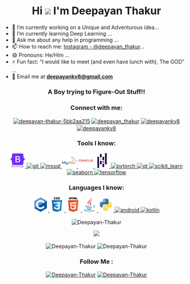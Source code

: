 <!---<h1 align="center">👋 Hi there, This is Deepayan Thakur </h1>--->
<h1 align="center">Hi <img src="https://raw.githubusercontent.com/iampavangandhi/iampavangandhi/master/gifs/Hi.gif" width="30px"> I'm Deepayan Thakur</h1>

<!--- ### Hi there, This is Deepayan Thakur 👋--->

- 🔭 I’m currently working on a Unique and Adventurous idea... 
- 🌱 I’m currently learning Deep Learning ...
- 💬 Ask me about any help in programming ...
- 📫 How to reach me: [Instagram - @deepayan_thakur](https://www.instagram.com/deepayan_thakur/)...
- 😄 Pronouns: He/Him ...
- ⚡ Fun fact: “I would like to meet (and even have lunch with), The GOD” ...
- 📧 Email me at **deepayankv8@gmail.com**

<h3 align="center">A Boy trying to Figure-Out Stuff!!</h3>


<h3 align="center">Connect with me:</h3>
<p align="center">
<a href="https://linkedin.com/in/deepayan-thakur-5bb2aa215" target="blank"><img align="center" src="https://raw.githubusercontent.com/rahuldkjain/github-profile-readme-generator/master/src/images/icons/Social/linked-in-alt.svg" alt="deepayan-thakur-5bb2aa215" height="30" width="40" /></a>
<a href="https://instagram.com/deepayan_thakur" target="blank"><img align="center" src="https://raw.githubusercontent.com/rahuldkjain/github-profile-readme-generator/master/src/images/icons/Social/instagram.svg" alt="deepayan_thakur" height="30" width="40" /></a>
<a href="https://www.hackerrank.com/deepayankv8" target="blank"><img align="center" src="https://raw.githubusercontent.com/rahuldkjain/github-profile-readme-generator/master/src/images/icons/Social/hackerrank.svg" alt="deepayankv8" height="30" width="40" /></a>
<a href="https://www.leetcode.com/deepayankv8" target="blank"><img align="center" src="https://raw.githubusercontent.com/rahuldkjain/github-profile-readme-generator/master/src/images/icons/Social/leet-code.svg" alt="deepayankv8" height="30" width="40" /></a>
</p>

<h3 align="center">Tools I know:</h3>
<p align="center">
  <!-- Tools (left side) -->
  <span>
    <a href="https://getbootstrap.com" target="_blank" rel="noreferrer">
      <img src="https://raw.githubusercontent.com/devicons/devicon/master/icons/bootstrap/bootstrap-plain-wordmark.svg" alt="bootstrap" width="40" height="40"/>
    </a>
    <a href="https://git-scm.com/" target="_blank" rel="noreferrer">
      <img src="https://www.vectorlogo.zone/logos/git-scm/git-scm-icon.svg" alt="git" width="40" height="40"/>
    </a>
    <a href="https://www.microsoft.com/en-us/sql-server" target="_blank" rel="noreferrer">
      <img src="https://www.svgrepo.com/show/303229/microsoft-sql-server-logo.svg" alt="mssql" width="40" height="40"/>
    </a>
    <a href="https://www.mysql.com/" target="_blank" rel="noreferrer">
      <img src="https://raw.githubusercontent.com/devicons/devicon/master/icons/mysql/mysql-original-wordmark.svg" alt="mysql" width="40" height="40"/>
    </a>
    <a href="https://www.oracle.com/" target="_blank" rel="noreferrer">
      <img src="https://raw.githubusercontent.com/devicons/devicon/master/icons/oracle/oracle-original.svg" alt="oracle" width="40" height="40"/>
    </a>
    <a href="https://pandas.pydata.org/" target="_blank" rel="noreferrer">
      <img src="https://raw.githubusercontent.com/devicons/devicon/2ae2a900d2f041da66e950e4d48052658d850630/icons/pandas/pandas-original.svg" alt="pandas" width="40" height="40"/>
    </a>
    <a href="https://pytorch.org/" target="_blank" rel="noreferrer">
      <img src="https://www.vectorlogo.zone/logos/pytorch/pytorch-icon.svg" alt="pytorch" width="40" height="40"/>
    </a>
    <a href="https://www.qt.io/" target="_blank" rel="noreferrer">
      <img src="https://upload.wikimedia.org/wikipedia/commons/0/0b/Qt_logo_2016.svg" alt="qt" width="40" height="40"/>
    </a>
    <a href="https://scikit-learn.org/" target="_blank" rel="noreferrer">
      <img src="https://upload.wikimedia.org/wikipedia/commons/0/05/Scikit_learn_logo_small.svg" alt="scikit_learn" width="40" height="40"/>
    </a>
    <a href="https://seaborn.pydata.org/" target="_blank" rel="noreferrer">
      <img src="https://seaborn.pydata.org/_images/logo-mark-lightbg.svg" alt="seaborn" width="40" height="40"/>
    </a>
    <a href="https://www.tensorflow.org" target="_blank" rel="noreferrer">
      <img src="https://www.vectorlogo.zone/logos/tensorflow/tensorflow-icon.svg" alt="tensorflow" width="40" height="40"/>
    </a>
  </span>
</p>

<h3 align="center">Languages I know: </h3>
<p align="center">
  <!-- Languages (right side) -->
  <span>
    <a href="https://www.cprogramming.com/" target="_blank" rel="noreferrer">
      <img src="https://raw.githubusercontent.com/devicons/devicon/master/icons/c/c-original.svg" alt="c" width="40" height="40"/>
    </a>
    <a href="https://www.w3schools.com/css/" target="_blank" rel="noreferrer">
      <img src="https://raw.githubusercontent.com/devicons/devicon/master/icons/css3/css3-original-wordmark.svg" alt="css3" width="40" height="40"/>
    </a>
    <a href="https://www.w3.org/html/" target="_blank" rel="noreferrer">
      <img src="https://raw.githubusercontent.com/devicons/devicon/master/icons/html5/html5-original-wordmark.svg" alt="html5" width="40" height="40"/>
    </a>
    <a href="https://www.java.com" target="_blank" rel="noreferrer">
      <img src="https://raw.githubusercontent.com/devicons/devicon/master/icons/java/java-original.svg" alt="java" width="40" height="40"/>
    </a>
    <a href="https://www.python.org" target="_blank" rel="noreferrer">
      <img src="https://raw.githubusercontent.com/devicons/devicon/master/icons/python/python-original.svg" alt="python" width="40" height="40"/>
    </a>
    <a href="https://developer.android.com/studio" target="_blank" rel="noreferrer">
      <img src="https://upload.wikimedia.org/wikipedia/commons/6/64/Android_logo_2019_%28stacked%29.svg" alt="android" width="40" height="40"/>
    </a>
    <a href="https://kotlinlang.org/" target="_blank" rel="noreferrer">
      <img src="https://brandslogos.com/wp-content/uploads/images/kotlin-logo.png" alt="kotlin" width="40" height="40"/>
    </a>
  </span>
</p>




<p align="center"> <img align="center" src="https://komarev.com/ghpvc/?username=Deepayan-Thakur&label=Total%20views&color=0088ff&style=metal" alt="Deepayan-Thakur">
<!---<p><img align="left" src="https://github-readme-stats.vercel.app/api/top-langs?username=Deepayan-Thakur&show_icons=true&locale=en&layout=compact" alt="Deepayan-Thakur" /></p>
--->
</p>

<p align="center"> <a href="https://www.instagram.com/deepayan_thakur/" target="_blank" rel="noopener noreferrer"><img src="https://img.shields.io/badge/Instagram-%23E4405F.svg?style=for-the-badge&logo=Instagram&logoColor=white" ></a> </p>


<p align="center">
  <img align="center" src="https://github-readme-stats.vercel.app/api?username=Deepayan-Thakur&show_icons=true&theme=onedark" alt="Deepayan-Thakur" />
  <img align="center" src="https://github-readme-streak-stats.herokuapp.com/?user=Deepayan-Thakur&theme=onedark" alt="Deepayan-Thakur"/>
</p>

<h3 align="center">Follow Me :</h3> 
<p align="center">
<a align="center" href="https://www.instagram.com/deepayan_thakur/" target="_blank"><img src="https://cdn.jsdelivr.net/npm/simple-icons@3.0.1/icons/instagram.svg" alt="Deepayan-Thakur" height="30" width="40" /></a>
<a align="center" href="https://github.com/Deepayan-Thakur" target="_blank"><img src="https://cdn.jsdelivr.net/npm/simple-icons@3.0.1/icons/github.svg" alt="Deepayan-Thakur" height="30" width="40" /></a>
</p>
